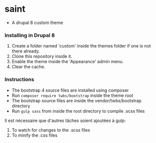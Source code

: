 # saint
- A drupal 8 custom theme

### Installing in Drupal 8
1. Create a folder named 'custom' inside the themes folder if one is not there already.
2. Clone this repository inside it.
3. Enable the theme inside the 'Appearance' admin menu.
4. Clear the cache.

### Instructions
- The bootstrap 4 source files are installed using composer
- Run ``composer require twbs/bootstrap`` inside the theme root
- The bootstrap source files are inside the vendor/twbs/bootstrap directory
- Run ``gulp sass`` from inside the root directory to compile .scss files

Il est nécessaire que d'autres tâches soient ajoutées à gulp:
1. To watch for changes to the .scss files
2. To minify the .css files


